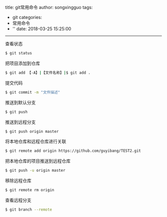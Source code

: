 title: git常用命令
author: songxingguo
tags:
  - git
categories:
  - 常用命令
  - ''
date: 2018-03-25 15:25:00
---
查看状态
```bash
$ git status
```
把项目添加到仓库
```bash
$ git add 【-A】|【文件名称】|$ git add .
```
提交代码
```bash
$ git commit -m "文件描述"
```
<!-- more -->

推送到默认分支
```bash
$ git push
```
推送到远程分支
```bash
$ git push origin master
```
将本地仓库和远程仓库进行关联
```bash
$ git remote add origin https://github.com/guyibang/TEST2.git
```
把本地仓库的项目推送到远程仓库
```bash
$ git push -u origin master
```
移除远程仓库
```bash
$ git remote rm origin
```
查看远程分支
```bash
$ git branch --remote
```